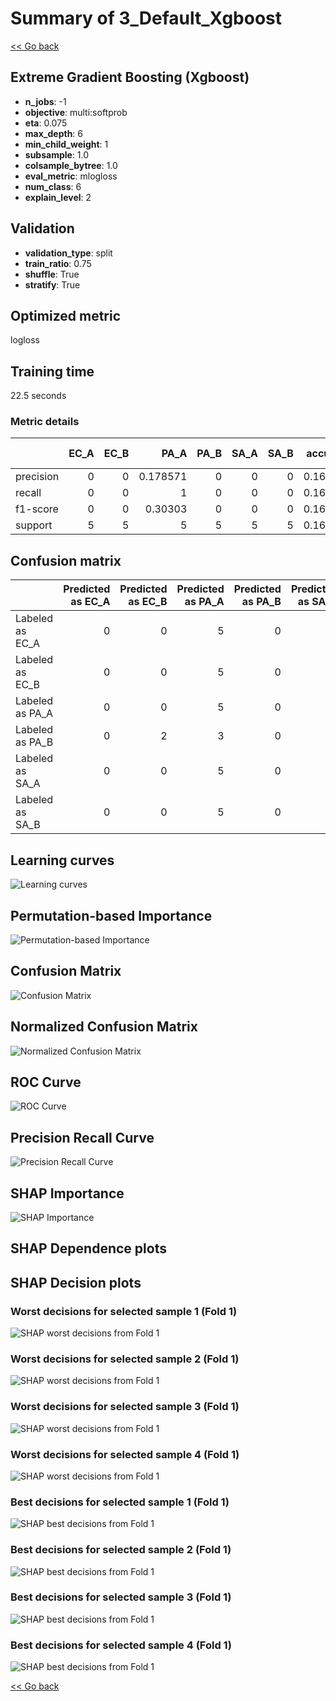 # Summary of 3_Default_Xgboost

[<< Go back](../README.md)


## Extreme Gradient Boosting (Xgboost)
- **n_jobs**: -1
- **objective**: multi:softprob
- **eta**: 0.075
- **max_depth**: 6
- **min_child_weight**: 1
- **subsample**: 1.0
- **colsample_bytree**: 1.0
- **eval_metric**: mlogloss
- **num_class**: 6
- **explain_level**: 2

## Validation
 - **validation_type**: split
 - **train_ratio**: 0.75
 - **shuffle**: True
 - **stratify**: True

## Optimized metric
logloss

## Training time

22.5 seconds

### Metric details
|           |   EC_A |   EC_B |     PA_A |   PA_B |   SA_A |   SA_B |   accuracy |   macro avg |   weighted avg |   logloss |
|:----------|-------:|-------:|---------:|-------:|-------:|-------:|-----------:|------------:|---------------:|----------:|
| precision |      0 |      0 | 0.178571 |      0 |      0 |      0 |   0.166667 |   0.0297619 |      0.0297619 |   1.42126 |
| recall    |      0 |      0 | 1        |      0 |      0 |      0 |   0.166667 |   0.166667  |      0.166667  |   1.42126 |
| f1-score  |      0 |      0 | 0.30303  |      0 |      0 |      0 |   0.166667 |   0.0505051 |      0.0505051 |   1.42126 |
| support   |      5 |      5 | 5        |      5 |      5 |      5 |   0.166667 |  30         |     30         |   1.42126 |


## Confusion matrix
|                 |   Predicted as EC_A |   Predicted as EC_B |   Predicted as PA_A |   Predicted as PA_B |   Predicted as SA_A |   Predicted as SA_B |
|:----------------|--------------------:|--------------------:|--------------------:|--------------------:|--------------------:|--------------------:|
| Labeled as EC_A |                   0 |                   0 |                   5 |                   0 |                   0 |                   0 |
| Labeled as EC_B |                   0 |                   0 |                   5 |                   0 |                   0 |                   0 |
| Labeled as PA_A |                   0 |                   0 |                   5 |                   0 |                   0 |                   0 |
| Labeled as PA_B |                   0 |                   2 |                   3 |                   0 |                   0 |                   0 |
| Labeled as SA_A |                   0 |                   0 |                   5 |                   0 |                   0 |                   0 |
| Labeled as SA_B |                   0 |                   0 |                   5 |                   0 |                   0 |                   0 |

## Learning curves
![Learning curves](learning_curves.png)

## Permutation-based Importance
![Permutation-based Importance](permutation_importance.png)
## Confusion Matrix

![Confusion Matrix](confusion_matrix.png)


## Normalized Confusion Matrix

![Normalized Confusion Matrix](confusion_matrix_normalized.png)


## ROC Curve

![ROC Curve](roc_curve.png)


## Precision Recall Curve

![Precision Recall Curve](precision_recall_curve.png)



## SHAP Importance
![SHAP Importance](shap_importance.png)

## SHAP Dependence plots


## SHAP Decision plots

### Worst decisions for selected sample 1 (Fold 1)
![SHAP worst decisions from Fold 1](learner_fold_0_sample_0_worst_decisions.png)
### Worst decisions for selected sample 2 (Fold 1)
![SHAP worst decisions from Fold 1](learner_fold_0_sample_1_worst_decisions.png)
### Worst decisions for selected sample 3 (Fold 1)
![SHAP worst decisions from Fold 1](learner_fold_0_sample_2_worst_decisions.png)
### Worst decisions for selected sample 4 (Fold 1)
![SHAP worst decisions from Fold 1](learner_fold_0_sample_3_worst_decisions.png)
### Best decisions for selected sample 1 (Fold 1)
![SHAP best decisions from Fold 1](learner_fold_0_sample_0_best_decisions.png)
### Best decisions for selected sample 2 (Fold 1)
![SHAP best decisions from Fold 1](learner_fold_0_sample_1_best_decisions.png)
### Best decisions for selected sample 3 (Fold 1)
![SHAP best decisions from Fold 1](learner_fold_0_sample_2_best_decisions.png)
### Best decisions for selected sample 4 (Fold 1)
![SHAP best decisions from Fold 1](learner_fold_0_sample_3_best_decisions.png)

[<< Go back](../README.md)
